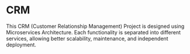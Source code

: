# CRM
This CRM (Customer Relationship Management) Project is designed using Microservices Architecture. Each functionality is separated into different services, allowing better scalability, maintenance, and independent deployment.
